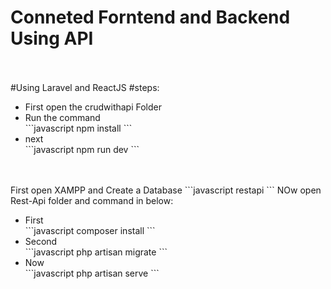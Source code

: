 # Conneted Forntend and Backend Using API

<br />
<br />
#Using Laravel and ReactJS #steps:
<ul>
  <li>First open the crudwithapi Folder</li>
  <li>Run the command</li>
```javascript
npm install
```
  <li>next</li>
  ```javascript
   npm run dev 
   ```
</ul>
<br /><br />
First open XAMPP and Create a Database 
```javascript 
restapi 
``` 
NOw open Rest-Api folder and command in below:
<ul>
  <li>First</li>
  ```javascript 
  composer install 
  ```
  <li>Second</li>
  ```javascript 
  php artisan migrate
   ```
  <li>Now</li>
  ```javascript 
  php artisan serve 
  ```
</ul>
